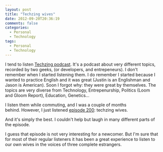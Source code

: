 ```yaml
---
layout: post
title: "Techzing wives"
date: 2012-09-20T20:36:19
comments: false
categories:
  - Personal
  - Technology
tags:
  - Personal
  - Technology
---
```


I tend to listen [Techzing podcast](http://techzinglive.com/). It's a podcast about very different topics, recorded by two geeks, (or developers, and entrepeneurs). I don't remember when I started listening them. I do remember I started because I wanted to practice English and it was great (Justin is an Englishman and Jason is American). Soon I forgot why: they were great by themselves. The topics are very diverse from Technology, Entrepenurship, Politics (Loom and Gloom Report), Education, Genetics...


I listen them while commuting, and I was a couple of months behind.&nbsp;However, I just listened [episode 200](http://techzinglive.com/page/1141/200-tz-wives-setting-the-record-straight): techzing wives.


And it's simply the best. I couldn't help but laugh in many different parts of the episode.


I guess that episode is not very interesting for a newcomer. But I'm sure that for most of their regular listeners it has been a great experience to listen to our own wives in the voices of three complete&nbsp;estrangers.
